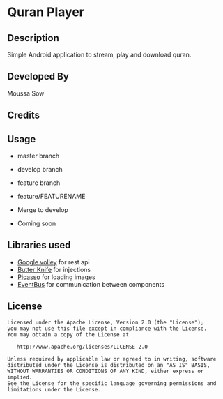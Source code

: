 # Quran Player

## Description
Simple Android application to stream, play and download quran.

## Developed By
Moussa Sow

## Credits

## Usage
* master branch
* develop branch
* feature branch
 * feature/FEATURENAME
 * Merge to develop
 
* Coming soon

## Libraries used
* [Google volley](https://android.googlesource.com/platform/frameworks/volley/) for rest api
* [Butter Knife](http://jakewharton.github.io/butterknife/) for injections
* [Picasso](https://github.com/square/picasso) for loading images
* [EventBus](https://github.com/greenrobot/EventBus) for communication between components

## License

```
Licensed under the Apache License, Version 2.0 (the "License");
you may not use this file except in compliance with the License.
You may obtain a copy of the License at

   http://www.apache.org/licenses/LICENSE-2.0

Unless required by applicable law or agreed to in writing, software
distributed under the License is distributed on an "AS IS" BASIS,
WITHOUT WARRANTIES OR CONDITIONS OF ANY KIND, either express or implied.
See the License for the specific language governing permissions and
limitations under the License.
```
